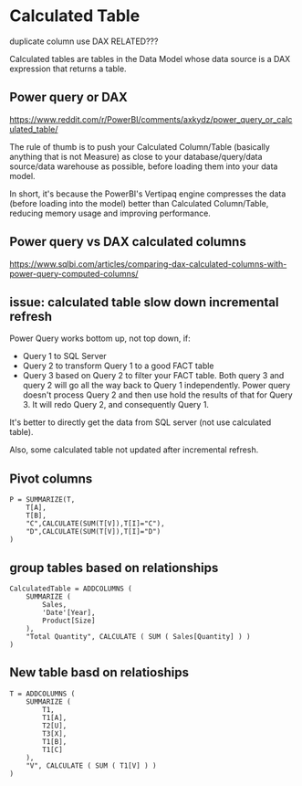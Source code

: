 # Calculated Table

duplicate column use DAX RELATED???

Calculated tables are tables in the Data Model whose data source is a DAX expression that returns a table. 

## Power query or DAX
https://www.reddit.com/r/PowerBI/comments/axkydz/power_query_or_calculated_table/

The rule of thumb is to push your Calculated Column/Table (basically anything that is not Measure) as close to your database/query/data source/data warehouse as possible, before loading them into your data model. 

In short, it's because the PowerBI's Vertipaq engine compresses the data (before loading into the model) better than Calculated Column/Table, reducing memory usage and improving performance.

## Power query vs DAX calculated columns
https://www.sqlbi.com/articles/comparing-dax-calculated-columns-with-power-query-computed-columns/

## issue: calculated table slow down incremental refresh
Power Query works bottom up, not top down, if:
- Query 1 to SQL Server
- Query 2 to transform Query 1 to a good FACT table
- Query 3 based on Query 2 to filter your FACT table.
Both query 3 and query 2 will go all the way back to Query 1 independently. Power query doesn't process Query 2 and then use hold the results of that for Query 3. It will redo Query 2, and consequently Query 1.

It's better to directly get the data from SQL server (not use calculated table). 

Also, some calculated table not updated after incremental refresh.

## Pivot columns
```
P = SUMMARIZE(T,
    T[A],
    T[B],
    "C",CALCULATE(SUM(T[V]),T[I]="C"),
    "D",CALCULATE(SUM(T[V]),T[I]="D")
)
```

## group tables based on relationships
```
CalculatedTable = ADDCOLUMNS (
    SUMMARIZE (
        Sales,
        'Date'[Year],
        Product[Size]
    ),
    "Total Quantity", CALCULATE ( SUM ( Sales[Quantity] ) )
)
```

## New table basd on relatioships
```
T = ADDCOLUMNS (
    SUMMARIZE (
        T1,
        T1[A],
        T2[U],
        T3[X],
        T1[B],
        T1[C]
    ),
    "V", CALCULATE ( SUM ( T1[V] ) )
)
```
